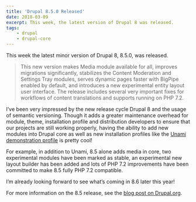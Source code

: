 ```yaml
---
title: 'Drupal 8.5.0 Released'
date: 2018-03-09
excerpt: This week, the latest version of Drupal 8 was released.
tags:
    - drupal
    - drupal-core
---
```


This week the latest minor version of Drupal 8, 8.5.0, was released.

> This new version makes Media module available for all, improves migrations
> significantly, stabilizes the Content Moderation and Settings Tray modules,
> serves dynamic pages faster with BigPipe enabled by default, and introduces a
> new experimental entity layout user interface. The release includes several
> very important fixes for workflows of content translations and supports
> running on PHP 7.2.

I’ve been very impressed by the new release cycle Drupal 8 and the usage of
semantic versioning. Though it adds a greater maintenance overhead for module,
theme, installation profile and distribution developers to ensure that our
projects are still working properly, having the ability to add new modules into
Drupal core as well as new installation profiles like the [Unami demonstration
profile][2] is pretty cool!

For example, in addition to Unami, 8.5 alone adds media in core, two
experimental modules have been marked as stable, an experimental new layout
builder has been added and lots of PHP 7.2 improvements have been committed to
make 8.5 fully PHP 7.2 compatible.

I’m already looking forward to see what’s coming in 8.6 later this year!

For more information on the 8.5 release, see the [blog post on Drupal.org][1].

[0]: https://dri.es/drupal-8-5-0-released
[1]: https://www.drupal.org/blog/drupal-8-5-0
[2]:
  https://www.drupal.org/docs/8/umami-drupal-8-demonstration-installation-profile
